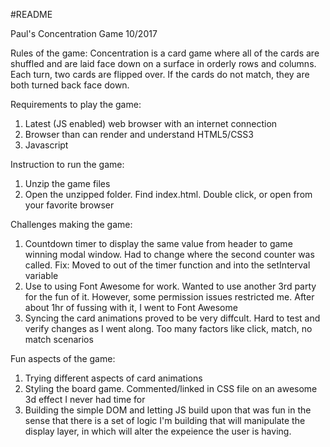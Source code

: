 #README

Paul's Concentration Game
10/2017

Rules of the game:
Concentration is a card game where all of the cards are shuffled and are laid face down on a surface in orderly rows and columns.
Each turn, two cards are flipped over. If the cards do not match,
they are both turned back face down.

Requirements to play the game:
1. Latest (JS enabled) web browser with an internet connection
2. Browser than can render and understand HTML5/CSS3
3. Javascript

Instruction to run the game:
1. Unzip the game files
2. Open the unzipped folder. Find index.html. Double click, or open from your favorite browser

Challenges making the game:
1. Countdown timer to display the same value from header to game winning modal window. Had to change where the second counter was called. Fix: Moved to out of the timer function and into the setInterval variable
2. Use to using Font Awesome for work. Wanted to use another 3rd party for the fun of it. However, some permission issues restricted me. After about 1hr of fussing with it, I went to Font Awesome
3. Syncing the card animations proved to be very diffcult. Hard to test and verify changes as I went along. Too many factors like click, match, no match scenarios

Fun aspects of the game:
1. Trying different aspects of card animations
2. Styling the board game. Commented/linked in CSS file on an awesome 3d effect I never had time for
3. Building the simple DOM and letting JS build upon that was fun in the sense that there is a set of logic I'm building that will manipulate the display layer, in which will alter the expeience the user is having.
